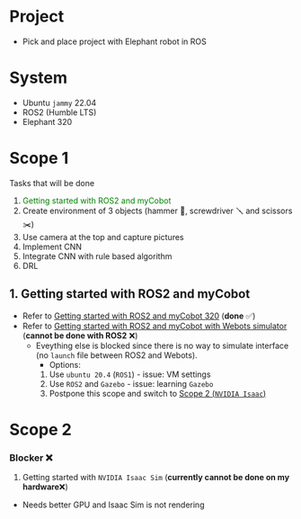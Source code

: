 # Project
- Pick and place project with Elephant robot in ROS

# System
- Ubuntu `jammy` 22.04
- ROS2  (Humble LTS)
- Elephant 320

# Scope 1
Tasks that will be done
1. <span style="color:green;">Getting started with ROS2 and myCobot</span>
2. Create environment of 3 objects (hammer 🔨, screwdriver 🪛 and scissors ✂️) 
3. Use camera at the top and capture pictures
4. Implement CNN
5. Integrate CNN with rule based algorithm
6. DRL


## 1. Getting started with ROS2 and myCobot

- Refer to [Getting started with ROS2 and myCobot 320](1_getting_started_with_ros2_and_mycobot320.md) (**done** ✅)
- Refer to [Getting started with ROS2 and myCobot with Webots simulator](1_getting_started_with_mycobot_webots.md) (**cannot be done with ROS2** :x:)
  - Eveything else is blocked since there is no way to simulate interface (no `launch` file between ROS2 and Webots). 
    - Options:
    1. Use `ubuntu 20.4` (`ROS1`) - issue: VM settings
    2. Use `ROS2` and `Gazebo` - issue: learning `Gazebo`
    3. Postpone this scope and switch to [Scope 2 (`NVIDIA Isaac`)](#scope2)


# <a name="scope2"></a>Scope 2
### Blocker :x:
1. Getting started with `NVIDIA Isaac Sim` (**currently cannot be done on my hardware**:x:)
  - Needs better GPU and Isaac Sim is not rendering


